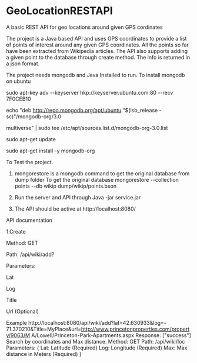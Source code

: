 # GeoLocationRESTAPI
A basic REST API for geo locations around given GPS cordinates 

The project is a Java based API and uses GPS coordinates to provide a list of points of
interest around any given GPS coordinates. All the points so far have been extracted
from Wikipedia articles. The API also supports adding a given point to the database
through create method. The info is returned in a json format.

The project needs mongodb and Java Installed to run.
To install mongodb on ubuntu

sudo apt-key adv --keyserver hkp://keyserver.ubuntu.com:80 --recv 7F0CEB10

echo "deb http://repo.mongodb.org/apt/ubuntu "$(lsb_release -sc)"/mongodb-org/3.0

multiverse" | sudo tee /etc/apt/sources.list.d/mongodb-org-3.0.list

sudo apt-get update

sudo apt-get install -y mongodb-org


To Test the project.
1. mongorestore is a mongodb command to get the original database from dump folder 
To get the original database
mongorestore --collection points --db wikip dump/wikip/points.bson

2. Run the server and API through
Java -jar service.jar

3. The API should be active at
http://localhost:8080/

API documentation

1.Create

Method: GET

Path: /api/wiki/add?

Parameters: 

Lat

Log

Title

Url (Optional)

Example
http://localhost:8080/api/wiki/add?lat=42.630933&log=-
71.370210&Title=MyPlace&url=http://www.princetonproperties.com/property/9063/M
A/Lowell/Princeton-Park-Apartments.aspx
Response:
["success"]
Search by coordinates and Max distance.
Method: GET
Path: /api/wiki/loc
Parameters:
{
Lat: Latitude (Required)
Log: Longitude (Required)
Max: Max distance in Meters (Required)
}
